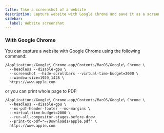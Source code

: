 ```yaml
---
title: Take a screenshot of a website
description: Capture website with Google Chrome and save it as a screenshot or PDF
sidebar:
  label: Website screenshot
---
```


### With Google Chrome

You can capture a website with Google Chrome using the following command:

```shell
/Applications/Google\ Chrome.app/Contents/MacOS/Google\ Chrome \ 
  --headless --disable-gpu \ 
  --screenshot --hide-scrollbars --virtual-time-budget=2000 \
  --window-size=1920,1428 \ 
  https://www.apple.com
```

or you can print whole page to PDF:

```shell
/Applications/Google\ Chrome.app/Contents/MacOS/Google\ Chrome \ 
  --headless --disable-gpu \
  --no-pdf-header-footer --no-margins \ 
  --virtual-time-budget=2000 \
  --run-all-compositor-stages-before-draw
  --print-to-pdf="~/Downloads/apple.pdf" \ 
  https://www.apple.com
```